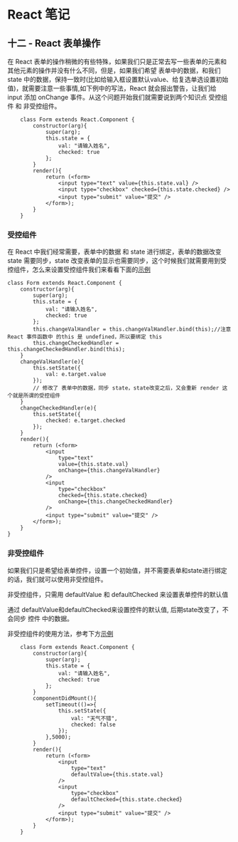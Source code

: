 # React 笔记

## 十二 - React 表单操作

在 React 表单的操作稍微的有些特殊，如果我们只是正常去写一些表单的元素和其他元素的操作并没有什么不同，但是，如果我们希望 表单中的数据，和我们 state 中的数据，保持一致时(比如给输入框设置默认value、给复选单选设置初始值)，就需要注意一些事情,如下例中的写法，React 就会报出警告，让我们给 input 添加 onChange 事件。从这个问题开始我们就需要说到两个知识点 受控组件 和 非受控组件。

```
	class Form extends React.Component {
    	constructor(arg){
            super(arg);
            this.state = {
                val: "请输入姓名",
                checked: true
            };
        }
        render(){
    		return (<form>
    			<input type="text" value={this.state.val} />
                <input type="checkbox" checked={this.state.checked} />
                <input type="submit" value="提交" />
    		</form>);
    	}
    }
``` 

### 受控组件

在 React 中我们经常需要，表单中的数据 和 state 进行绑定，表单的数据改变 state 需要同步，state 改变表单的显示也需要同步，这个时候我们就需要用到受控组件，怎么来设置受控组件我们来看看下面的[示例](demo_1.html)


```
class Form extends React.Component {
	constructor(arg){
        super(arg);
        this.state = {
            val: "请输入姓名",
            checked: true
        };
        this.changeValHandler = this.changeValHandler.bind(this);//注意 React 事件函数中 的this 是 undefined，所以要绑定 this
        this.changeCheckedHandler = this.changeCheckedHandler.bind(this);
    }
    changeValHandler(e){
        this.setState({
            val: e.target.value
        });
        // 修改了 表单中的数据，同步 state，state改变之后，又会重新 render 这个就是所谓的受控组件
    }
    changeCheckedHandler(e){
        this.setState({
            checked: e.target.checked
        });
    }
    render(){
		return (<form>
			<input 
                type="text" 
                value={this.state.val}
                onChange={this.changeValHandler} 
            />
            <input 
                type="checkbox" 
                checked={this.state.checked} 
                onChange={this.changeCheckedHandler} 
            />
            <input type="submit" value="提交" />
		</form>);
	}
}
```

### 非受控组件

如果我们只是希望给表单控件，设置一个初始值，并不需要表单和state进行绑定的话，我们就可以使用非受控组件。

非受控组件，只需用 defaultValue 和 defaultChecked 来设置表单控件的默认值

通过 defaultValue和defaultChecked来设置控件的默认值, 后期state改变了，不会同步 控件 中的数据。

非受控组件的使用方法，参考下方[示例](demo_2.html)

```
	class Form extends React.Component {
		constructor(arg){
	        super(arg);
	        this.state = {
	            val: "请输入姓名",
	            checked: true
	        };
	    }
	    componentDidMount(){
	        setTimeout(()=>{
	            this.setState({
	                val: "天气不错",
	                checked: false
	            });
	        },5000);
	    }
	    render(){
			return (<form>
				<input 
	                type="text" 
	                defaultValue={this.state.val} 
	            />
	            <input 
	                type="checkbox" 
	                defaultChecked={this.state.checked}  
	            />
	            <input type="submit" value="提交" />
			</form>);
		}
	}
``` 